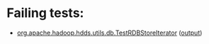 # Failing tests: 

 * [org.apache.hadoop.hdds.utils.db.TestRDBStoreIterator](hadoop-hdds/framework/org.apache.hadoop.hdds.utils.db.TestRDBStoreIterator.txt) ([output](hadoop-hdds/framework/org.apache.hadoop.hdds.utils.db.TestRDBStoreIterator-output.txt))
